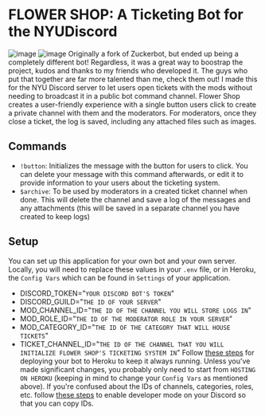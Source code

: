 # FLOWER SHOP: A Ticketing Bot for the NYUDiscord
![image](https://user-images.githubusercontent.com/59463268/152920000-be5430f7-cdd2-4694-905a-cc2ee0e686ee.png)
![image](https://user-images.githubusercontent.com/59463268/152920027-a400e19c-f82b-46c9-b52c-5b3aea095138.png)
Originally a fork of Zuckerbot, but ended up being a completely different bot!
Regardless, it was a great way to boostrap the project, kudos and thanks to my friends who developed it.
The guys who put that together are far more talented than me, check them out!
I made this for the NYU Discord server to let users open tickets with the mods without needing to broadcast it in a public bot command channel. Flower Shop creates a user-friendly experience with a single button users click to create a private channel with them and the moderators. For moderators, once they close a ticket, the log is saved, including any attached files such as images.
## Commands
* `!button`: Initializes the message with the button for users to click. You can delete your message with this command afterwards, or edit it to provide information to your users about the ticketing system.
* `$archive`: To be used by moderators in a created ticket channel when done. This will delete the channel and save a log of the messages and any attachments (this will be saved in a separate channel you have created to keep logs)
## Setup
You can set up this application for your own bot and your own server. Locally, you will need to replace these values in your `.env` file, or in Heroku, the `Config Vars` which can be found in `Settings` of your application.
* DISCORD_TOKEN="`YOUR DISCORD BOT'S TOKEN`"
* DISCORD_GUILD="`THE ID OF YOUR SERVER`"
* MOD_CHANNEL_ID="`THE ID OF THE CHANNEL YOU WILL STORE LOGS IN`"
* MOD_ROLE_ID="`THE ID OF THE MODERATOR ROLE IN YOUR SERVER`"
* MOD_CATEGORY_ID="`THE ID OF THE CATEGORY THAT WILL HOUSE TICKETS`"
* TICKET_CHANNEL_ID="`THE ID OF THE CHANNEL THAT YOU WILL INITIALIZE FLOWER SHOP'S TICKETING SYSTEM IN`"
Follow [these steps](https://medium.com/analytics-vidhya/how-to-host-a-discord-py-bot-on-heroku-and-github-d54a4d62a99e) for deploying your bot to Heroku to keep it always running. Unless you've made significant changes, you probably only need to start from `HOSTING ON HEROKU` (keeping in mind to change your `Config Vars` as mentioned above).
If you're confused about the IDs of channels, categories, roles, etc. follow [these steps](https://www.howtogeek.com/714348/how-to-enable-or-disable-developer-mode-on-discord/) to enable developer mode on your Discord so that you can copy IDs.